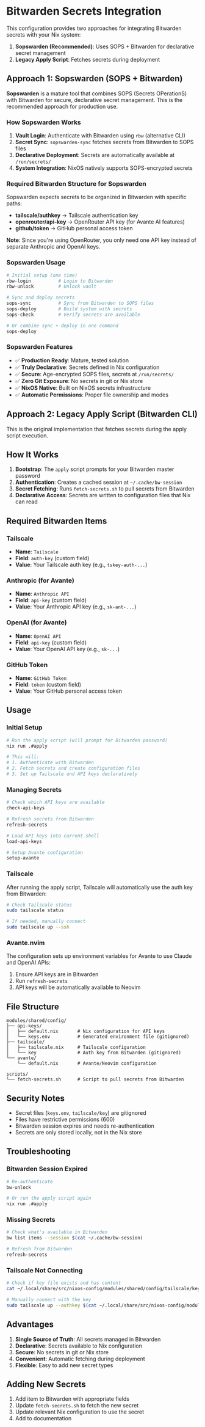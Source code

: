 # Bitwarden Secrets Integration

This configuration provides two approaches for integrating Bitwarden secrets with your Nix system:

1. **Sopswarden (Recommended)**: Uses SOPS + Bitwarden for declarative secret management
2. **Legacy Apply Script**: Fetches secrets during deployment

## Approach 1: Sopswarden (SOPS + Bitwarden)

**Sopswarden** is a mature tool that combines SOPS (Secrets OPerationS) with Bitwarden for secure, declarative secret management. This is the recommended approach for production use.

### How Sopswarden Works

1. **Vault Login**: Authenticate with Bitwarden using `rbw` (alternative CLI)
2. **Secret Sync**: `sopswarden-sync` fetches secrets from Bitwarden to SOPS files
3. **Declarative Deployment**: Secrets are automatically available at `/run/secrets/`
4. **System Integration**: NixOS natively supports SOPS-encrypted secrets

### Required Bitwarden Structure for Sopswarden

Sopswarden expects secrets to be organized in Bitwarden with specific paths:

- **tailscale/authkey** → Tailscale authentication key
- **openrouter/api-key** → OpenRouter API key (for Avante AI features)
- **github/token** → GitHub personal access token

**Note**: Since you're using OpenRouter, you only need one API key instead of separate Anthropic and OpenAI keys.

### Sopswarden Usage

```bash
# Initial setup (one time)
rbw-login          # Login to Bitwarden
rbw-unlock         # Unlock vault

# Sync and deploy secrets
sops-sync          # Sync from Bitwarden to SOPS files
sops-deploy        # Build system with secrets
sops-check         # Verify secrets are available

# Or combine sync + deploy in one command
sops-deploy
```

### Sopswarden Features

- ✅ **Production Ready**: Mature, tested solution
- ✅ **Truly Declarative**: Secrets defined in Nix configuration
- ✅ **Secure**: Age-encrypted SOPS files, secrets at `/run/secrets/`
- ✅ **Zero Git Exposure**: No secrets in git or Nix store
- ✅ **NixOS Native**: Built on NixOS secrets infrastructure
- ✅ **Automatic Permissions**: Proper file ownership and modes

## Approach 2: Legacy Apply Script (Bitwarden CLI)

This is the original implementation that fetches secrets during the apply script execution.

## How It Works

1. **Bootstrap**: The `apply` script prompts for your Bitwarden master password
2. **Authentication**: Creates a cached session at `~/.cache/bw-session`
3. **Secret Fetching**: Runs `fetch-secrets.sh` to pull secrets from Bitwarden
4. **Declarative Access**: Secrets are written to configuration files that Nix can read

## Required Bitwarden Items

### Tailscale
- **Name**: `Tailscale`
- **Field**: `auth-key` (custom field)
- **Value**: Your Tailscale auth key (e.g., `tskey-auth-...`)

### Anthropic (for Avante)
- **Name**: `Anthropic API`
- **Field**: `api-key` (custom field)
- **Value**: Your Anthropic API key (e.g., `sk-ant-...`)

### OpenAI (for Avante)
- **Name**: `OpenAI API`
- **Field**: `api-key` (custom field)
- **Value**: Your OpenAI API key (e.g., `sk-...`)

### GitHub Token
- **Name**: `GitHub Token`
- **Field**: `token` (custom field)
- **Value**: Your GitHub personal access token

## Usage

### Initial Setup
```bash
# Run the apply script (will prompt for Bitwarden password)
nix run .#apply

# This will:
# 1. Authenticate with Bitwarden
# 2. Fetch secrets and create configuration files
# 3. Set up Tailscale and API keys declaratively
```

### Managing Secrets

```bash
# Check which API keys are available
check-api-keys

# Refresh secrets from Bitwarden
refresh-secrets

# Load API keys into current shell
load-api-keys

# Setup Avante configuration
setup-avante
```

### Tailscale
After running the apply script, Tailscale will automatically use the auth key from Bitwarden:

```bash
# Check Tailscale status
sudo tailscale status

# If needed, manually connect
sudo tailscale up --ssh
```

### Avante.nvim
The configuration sets up environment variables for Avante to use Claude and OpenAI APIs:

1. Ensure API keys are in Bitwarden
2. Run `refresh-secrets`
3. API keys will be automatically available to Neovim

## File Structure

```
modules/shared/config/
├── api-keys/
│   ├── default.nix       # Nix configuration for API keys
│   └── keys.env          # Generated environment file (gitignored)
├── tailscale/
│   ├── tailscale.nix     # Tailscale configuration
│   └── key               # Auth key from Bitwarden (gitignored)
└── avante/
    └── default.nix       # Avante/Neovim configuration

scripts/
└── fetch-secrets.sh      # Script to pull secrets from Bitwarden
```

## Security Notes

- Secret files (`keys.env`, `tailscale/key`) are gitignored
- Files have restrictive permissions (600)
- Bitwarden session expires and needs re-authentication
- Secrets are only stored locally, not in the Nix store

## Troubleshooting

### Bitwarden Session Expired
```bash
# Re-authenticate
bw-unlock

# Or run the apply script again
nix run .#apply
```

### Missing Secrets
```bash
# Check what's available in Bitwarden
bw list items --session $(cat ~/.cache/bw-session)

# Refresh from Bitwarden
refresh-secrets
```

### Tailscale Not Connecting
```bash
# Check if key file exists and has content
cat ~/.local/share/src/nixos-config/modules/shared/config/tailscale/key

# Manually connect with the key
sudo tailscale up --authkey $(cat ~/.local/share/src/nixos-config/modules/shared/config/tailscale/key) --ssh
```

## Advantages

1. **Single Source of Truth**: All secrets managed in Bitwarden
2. **Declarative**: Secrets available to Nix configuration
3. **Secure**: No secrets in git or Nix store
4. **Convenient**: Automatic fetching during deployment
5. **Flexible**: Easy to add new secret types

## Adding New Secrets

1. Add item to Bitwarden with appropriate fields
2. Update `fetch-secrets.sh` to fetch the new secret
3. Update relevant Nix configuration to use the secret
4. Add to documentation